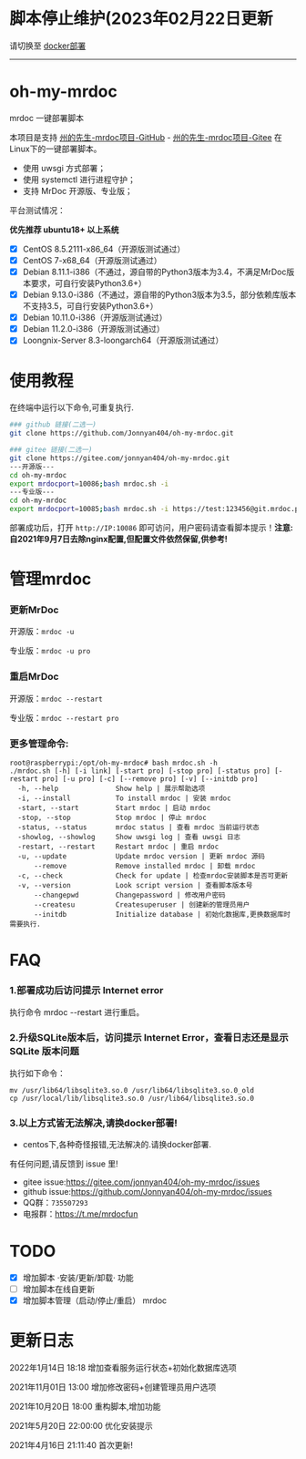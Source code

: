 # 脚本停止维护(2023年02月22日更新

请切换至 [docker部署](https://www.mrdoc.fun/doc/18/)


---


# oh-my-mrdoc

mrdoc 一键部署脚本

本项目是支持 [州的先生-mrdoc项目-GitHub](https://github.com/zmister2016/MrDoc) - [州的先生-mrdoc项目-Gitee](https://gitee.com/zmister/MrDoc) 在Linux下的一键部署脚本。

- 使用 uwsgi 方式部署；
- 使用 systemctl 进行进程守护；
- 支持 MrDoc 开源版、专业版；

平台测试情况：

**优先推荐 ubuntu18+ 以上系统**

- [x] CentOS 8.5.2111-x86_64（开源版测试通过）
- [x] CentOS 7-x68_64（开源版测试通过）
- [x] Debian 8.11.1-i386（不通过，源自带的Python3版本为3.4，不满足MrDoc版本要求，可自行安装Python3.6+）
- [x] Debian 9.13.0-i386（不通过，源自带的Python3版本为3.5，部分依赖库版本不支持3.5，可自行安装Python3.6+）
- [x] Debian 10.11.0-i386（开源版测试通过）
- [x] Debian 11.2.0-i386（开源版测试通过）
- [x] Loongnix-Server 8.3-loongarch64（开源版测试通过）

# 使用教程

在终端中运行以下命令,可重复执行.


```bash
### github 链接(二选一)
git clone https://github.com/Jonnyan404/oh-my-mrdoc.git

### gitee 链接(二选一)
git clone https://gitee.com/jonnyan404/oh-my-mrdoc.git
---开源版---
cd oh-my-mrdoc
export mrdocport=10086;bash mrdoc.sh -i
---专业版---
cd oh-my-mrdoc
export mrdocport=10085;bash mrdoc.sh -i https://test:123456@git.mrdoc.pro/MrDoc/MrDocPro.git
```

部署成功后，打开 `http://IP:10086` 即可访问，用户密码请查看脚本提示！**注意:自2021年9月7日去除nginx配置,但配置文件依然保留,供参考!**

# 管理mrdoc

### 更新MrDoc

开源版：`mrdoc -u`

专业版：`mrdoc -u pro`

### 重启MrDoc

开源版：`mrdoc --restart`

专业版：`mrdoc --restart pro`

### 更多管理命令:

```
root@raspberrypi:/opt/oh-my-mrdoc# bash mrdoc.sh -h
./mrdoc.sh [-h] [-i link] [-start pro] [-stop pro] [-status pro] [-restart pro] [-u pro] [-c] [--remove pro] [-v] [--initdb pro]
  -h, --help              Show help | 展示帮助选项
  -i, --install           To install mrdoc | 安装 mrdoc
  -start, --start         Start mrdoc | 启动 mrdoc
  -stop, --stop           Stop mrdoc | 停止 mrdoc
  -status, --status       mrdoc status | 查看 mrdoc 当前运行状态
  -showlog, --showlog     Show uwsgi log | 查看 uwsgi 日志
  -restart, --restart     Restart mrdoc | 重启 mrdoc
  -u, --update            Update mrdoc version | 更新 mrdoc 源码
      --remove            Remove installed mrdoc | 卸载 mrdoc
  -c, --check             Check for update | 检查mrdoc安装脚本是否可更新
  -v, --version           Look script version | 查看脚本版本号
      --changepwd         Changepassword | 修改用户密码
      --createsu          Createsuperuser | 创建新的管理员用户
      --initdb            Initialize database | 初始化数据库,更换数据库时需要执行.
```

# FAQ

### 1.部署成功后访问提示 Internet error

执行命令 mrdoc --restart 进行重启。

### 2.升级SQLite版本后，访问提示 Internet Error，查看日志还是显示 SQLite 版本问题

执行如下命令：

```
mv /usr/lib64/libsqlite3.so.0 /usr/lib64/libsqlite3.so.0_old
cp /usr/local/lib/libsqlite3.so.0 /usr/lib64/libsqlite3.so.0
```

### 3.以上方式皆无法解决,请换docker部署!

- centos下,各种奇怪报错,无法解决的.请换docker部署.

有任何问题,请反馈到 issue 里!

- gitee issue:<https://gitee.com/jonnyan404/oh-my-mrdoc/issues>
- github issue:<https://github.com/Jonnyan404/oh-my-mrdoc/issues>
- QQ群：`735507293`
- 电报群：<https://t.me/mrdocfun>

# TODO

- [x] 增加脚本 ·安装/更新/卸载· 功能
- [ ] 增加脚本在线自更新
- [x] 增加脚本管理（启动/停止/重启） mrdoc

# 更新日志
2022年1月14日 18:18  增加查看服务运行状态+初始化数据库选项

2021年11月01日 13:00 增加修改密码+创建管理员用户选项

2021年10月20日 18:00 重构脚本,增加功能

2021年5月20日 22:00:00 优化安装提示

2021年4月16日 21:11:40 首次更新!
